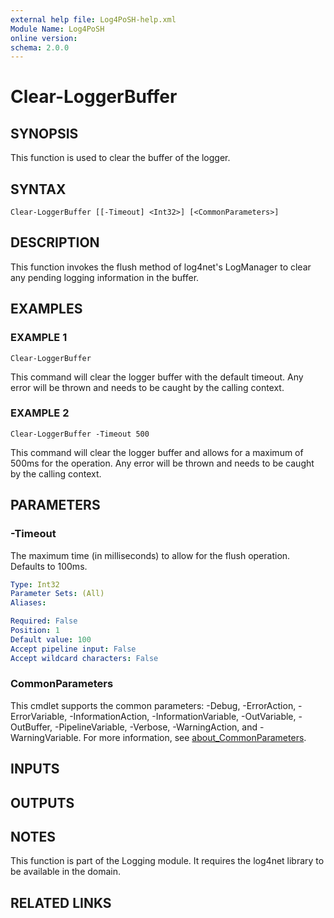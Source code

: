 ```yaml
---
external help file: Log4PoSH-help.xml
Module Name: Log4PoSH
online version:
schema: 2.0.0
---
```


# Clear-LoggerBuffer

## SYNOPSIS
This function is used to clear the buffer of the logger.

## SYNTAX

```
Clear-LoggerBuffer [[-Timeout] <Int32>] [<CommonParameters>]
```

## DESCRIPTION
This function invokes the flush method of log4net's LogManager to clear any pending logging information in the buffer.

## EXAMPLES

### EXAMPLE 1
```
Clear-LoggerBuffer
```

This command will clear the logger buffer with the default timeout.
Any error will be thrown and needs to be caught by the calling context.

### EXAMPLE 2
```
Clear-LoggerBuffer -Timeout 500
```

This command will clear the logger buffer and allows for a maximum of 500ms for the operation.
Any error will be thrown and needs to be caught by the calling context.

## PARAMETERS

### -Timeout
The maximum time (in milliseconds) to allow for the flush operation.
Defaults to 100ms.

```yaml
Type: Int32
Parameter Sets: (All)
Aliases:

Required: False
Position: 1
Default value: 100
Accept pipeline input: False
Accept wildcard characters: False
```

### CommonParameters
This cmdlet supports the common parameters: -Debug, -ErrorAction, -ErrorVariable, -InformationAction, -InformationVariable, -OutVariable, -OutBuffer, -PipelineVariable, -Verbose, -WarningAction, and -WarningVariable. For more information, see [about_CommonParameters](http://go.microsoft.com/fwlink/?LinkID=113216).

## INPUTS

## OUTPUTS

## NOTES
This function is part of the Logging module.
It requires the log4net library to be available in the domain.

## RELATED LINKS
